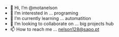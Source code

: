 - 👋 Hi, I’m @motanelson
- 👀 I’m interested in ...  programing 
- 🌱 I’m currently learning ... automatition
- 💞️ I’m looking to collaborate on ... big projects hub
- 📫 How to reach me ... nelson128@sapo.pt

<!---
motanelson/motanelson is a ✨ special ✨ repository because its `README.md` (this file) appears on your GitHub profile.
You can click the Preview link to take a look at your changes.
--->
